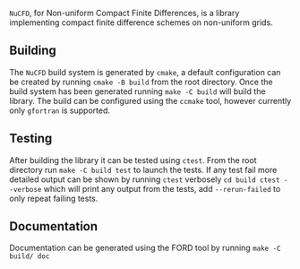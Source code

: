 `NuCFD`, for Non-uniform Compact Finite Differences, is a library implementing compact finite
difference schemes on non-uniform grids.

## Building

The `NuCFD` build system is generated by `cmake`, a default configuration can be created by running
``
cmake -B build
``
from the root directory.
Once the build system has been generated running
``
make -C build
``
will build the library.
The build can be configured using the `ccmake` tool, however currently only `gfortran` is supported.

## Testing

After building the library it can be tested using `ctest`.
From the root directory run
``
make -C build test
``
to launch the tests.
If any test fail more detailed output can be shown by running `ctest` verbosely
``
cd build
ctest --verbose
``
which will print any output from the tests, add `--rerun-failed` to only repeat failing tests.

## Documentation

Documentation can be generated using the FORD tool by running
``
make -C build/ doc
``
